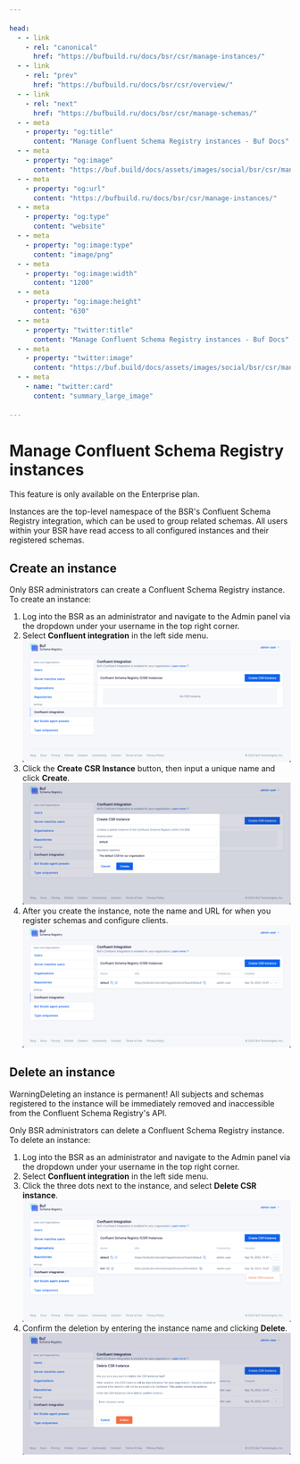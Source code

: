 ```yaml
---

head:
  - - link
    - rel: "canonical"
      href: "https://bufbuild.ru/docs/bsr/csr/manage-instances/"
  - - link
    - rel: "prev"
      href: "https://bufbuild.ru/docs/bsr/csr/overview/"
  - - link
    - rel: "next"
      href: "https://bufbuild.ru/docs/bsr/csr/manage-schemas/"
  - - meta
    - property: "og:title"
      content: "Manage Confluent Schema Registry instances - Buf Docs"
  - - meta
    - property: "og:image"
      content: "https://buf.build/docs/assets/images/social/bsr/csr/manage-instances.png"
  - - meta
    - property: "og:url"
      content: "https://bufbuild.ru/docs/bsr/csr/manage-instances/"
  - - meta
    - property: "og:type"
      content: "website"
  - - meta
    - property: "og:image:type"
      content: "image/png"
  - - meta
    - property: "og:image:width"
      content: "1200"
  - - meta
    - property: "og:image:height"
      content: "630"
  - - meta
    - property: "twitter:title"
      content: "Manage Confluent Schema Registry instances - Buf Docs"
  - - meta
    - property: "twitter:image"
      content: "https://buf.build/docs/assets/images/social/bsr/csr/manage-instances.png"
  - - meta
    - name: "twitter:card"
      content: "summary_large_image"

---
```


# Manage Confluent Schema Registry instances

This feature is only available on the Enterprise plan.

Instances are the top-level namespace of the BSR's Confluent Schema Registry integration, which can be used to group related schemas. All users within your BSR have read access to all configured instances and their registered schemas.

## Create an instance

Only BSR administrators can create a Confluent Schema Registry instance. To create an instance:

1.  Log into the BSR as an administrator and navigate to the Admin panel via the dropdown under your username in the top right corner.
2.  Select **Confluent integration** in the left side menu.![Confluent Schema Registry instance admin UI](../../../images/bsr/csr-admin.png)
3.  Click the **Create CSR Instance** button, then input a unique name and click **Create**.![Create Confluent Schema Registry instance modal](../../../images/bsr/csr-create.png)
4.  After you create the instance, note the name and URL for when you register schemas and configure clients.![Confluent Schema Registry instance name and API URL](../../../images/bsr/csr-created.png)

## Delete an instance

WarningDeleting an instance is permanent! All subjects and schemas registered to the instance will be immediately removed and inaccessible from the Confluent Schema Registry's API.

Only BSR administrators can delete a Confluent Schema Registry instance. To delete an instance:

1.  Log into the BSR as an administrator and navigate to the Admin panel via the dropdown under your username in the top right corner.
2.  Select **Confluent integration** in the left side menu.
3.  Click the three dots next to the instance, and select **Delete CSR instance**.![Confluent Schema Registry delete button](../../../images/bsr/csr-delete-button.png)
4.  Confirm the deletion by entering the instance name and clicking **Delete**.![Confluent Schema Registry delete modal](../../../images/bsr/csr-delete.png)
